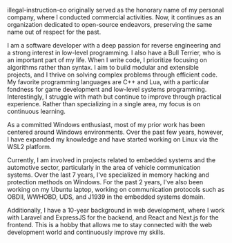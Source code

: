 illegal-instruction-co originally served as the honorary name of my personal company, 
where I conducted commercial activities. Now, it continues as an organization dedicated to 
open-source endeavors, preserving the same name out of respect for the past.

I am a software developer with a deep passion for reverse engineering and a strong interest 
in low-level programming. I also have a Bull Terrier, who is an important part of my life. 
When I write code, I prioritize focusing on algorithms rather than syntax. I aim to build modular
and extensible projects, and I thrive on solving complex problems through efficient code. 
My favorite programming languages are C++ and Lua, with a particular fondness for game development 
and low-level systems programming. Interestingly, I struggle with math but continue to improve through practical experience. Rather than specializing in a single area, my focus is on continuous learning.

As a committed Windows enthusiast, most of my prior work has been centered around Windows environments. 
Over the past few years, however, I have expanded my knowledge and have started working on Linux via the WSL2 platform.

Currently, I am involved in projects related to embedded systems and the automotive sector, particularly 
in the area of vehicle communication systems. Over the last 7 years, I've specialized in memory hacking and 
protection methods on Windows. For the past 2 years, I've also been working on my Ubuntu laptop, working on communication 
protocols such as OBDII, WWHOBD, UDS, and J1939 in the embedded systems domain.

Additionally, I have a 10-year background in web development, where I work with Laravel and ExpressJS for the backend, 
and React and Next.js for the frontend. This is a hobby that allows me to stay connected with the web development world 
and continuously improve my skills.
